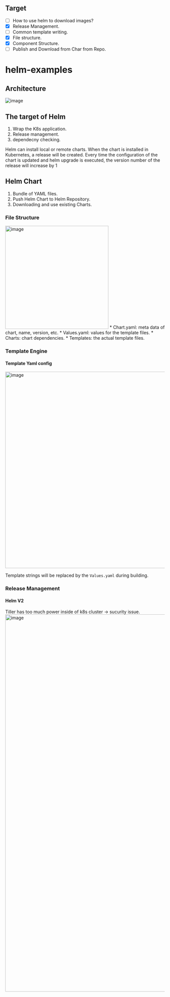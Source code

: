 ## Target
- [ ] How to use helm to download images?
- [x] Release Management.
- [ ] Common template writing.
- [x] File structure.
- [x] Component Structure.
- [ ] Publish and Download from Char from Repo.

# helm-examples

## Architecture
![image](https://user-images.githubusercontent.com/96011359/156500515-c38fbfe8-4621-4277-8516-956e38739259.png)

## The target of Helm
1. Wrap the K8s application.
2. Release management.
3. dependecny checking.

Helm can install local or remote charts. When the chart is installed in Kubernetes, a release will be created. Every time the configuration of the chart is updated and helm upgrade is executed, the version number of the release will increase by 1

## Helm Chart
1. Bundle of YAML files.
2. Push Helm Chart to Helm Repository.
3. Downloading and use existing Charts.

### File Structure
<img width="326" alt="image" src="https://user-images.githubusercontent.com/96011359/156502509-3c2ffe4d-061f-4c7f-833e-e7377e8ca933.png">
* Chart.yaml: meta data of chart, name, version, etc.
* Values.yaml: values for the template files.
* Charts: chart dependencies.
* Templates: the actual template files.


### Template Engine
#### Template Yaml config

<img width="621" alt="image" src="https://user-images.githubusercontent.com/96011359/156502196-c07018a8-8b77-4fc4-8160-1ee5fc5eddc3.png">

Template strings will be replaced by the `Values.yaml` during building.

### Release Management
#### Helm V2
Tiller has too much power inside of k8s cluster -> sucurity issue.
<img width="1192" alt="image" src="https://user-images.githubusercontent.com/96011359/156503537-b3743bb5-b7d5-4b24-80c1-74ba22c6abef.png">
